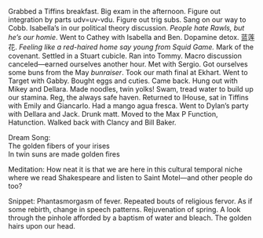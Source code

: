 Grabbed a Tiffins breakfast. Big exam in the afternoon. Figure out integration by parts udv=uv-vdu. Figure out trig subs. Sang on our way to Cobb. Isabella’s in our political theory discussion. *People hate Rawls, but he’s our homie*. Went to Cathey with Isabella and Ben. Dopamine detox. 蓝莲花. *Feeling like a red-haired home say young from Squid Game.* Mark of the covenant. Settled in a Stuart cubicle. Ran into Tommy. Macro discussion canceled—earned ourselves another hour. Met with Sergio. Got ourselves some buns from the May *bunraiser*. Took our math final at Ekhart. Went to Target with Gabby. Bought eggs and cuties. Came back. Hung out with Mikey and Dellara. Made noodles, twin yolks\! Swam, tread water to build up our stamina. Reg, the always safe haven. Returned to IHouse, sat in Tiffins with Emily and Giancarlo. Had a mango agua fresca. Went to Dylan’s party with Dellara and Jack. Drunk matt. Moved to the Max P Function, Hatunction. Walked back with Clancy and Bill Baker.

Dream Song:  
The golden fibers of your irises  
In twin suns are made golden fires

Meditation: How neat it is that we are here in this cultural temporal niche where we read Shakespeare and listen to Saint Motel—and other people do too?

Snippet: Phantasmorgasm of fever. Repeated bouts of religious fervor. As if some rebirth, change in speech patterns. Rejuvenation of spring. A look through the pinhole afforded by a baptism of water and bleach. The golden hairs upon our head.
